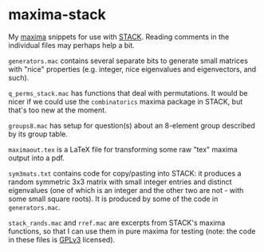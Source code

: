 # maxima-stack

My [maxima](maxima.sourceforge.net/) snippets for use with [STACK](https://github.com/maths/moodle-qtype_stack/). Reading comments in the individual files may perhaps help a bit.

`generators.mac` contains several separate bits to generate small matrices with "nice" properties (e.g. integer, nice eigenvalues and eigenvectors, and such).

`q_perms_stack.mac` has functions that deal with permutations. It would be nicer if we could use the `combinatorics` maxima package in STACK, but that's too new at the moment.

`groups8.mac` has setup for question(s) about an 8-element group described by its group table.

`maximaout.tex` is a LaTeX file for transforming some raw "tex" maxima output into a pdf.

`sym3mats.txt` contains code for copy/pasting into STACK: it produces a random symmetric 3x3 matrix with small integer entries and distinct eigenvalues (one of which is an integer and the other two are not - with some small square roots). It is produced by some of the code in `generators.mac`.

`stack_rands.mac` and `rref.mac` are excerpts from STACK's maxima functions, so that I can use them in pure maxima for testing (note: the code in these files is [GPLv3](https://github.com/maths/moodle-qtype_stack/blob/master/COPYING.txt) licensed).

